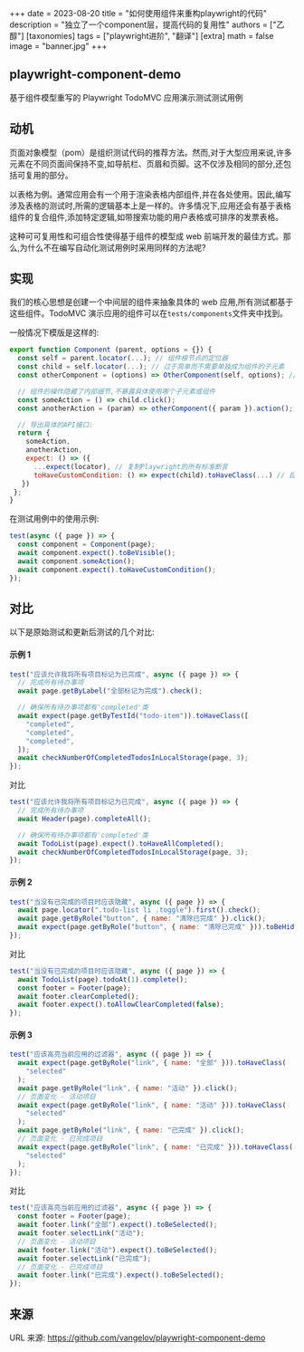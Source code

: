 +++
date = 2023-08-20
title = "如何使用组件来重构playwright的代码"
description = "独立了一个component层，提高代码的复用性"
authors = ["乙醇"]
[taxonomies]
tags = ["playwright进阶", "翻译"]
[extra]
math = false
image = "banner.jpg"
+++

## playwright-component-demo

基于组件模型重写的 Playwright TodoMVC 应用演示测试测试用例

## 动机

页面对象模型（pom）是组织测试代码的推荐方法。然而,对于大型应用来说,许多元素在不同页面间保持不变,如导航栏、页眉和页脚。这不仅涉及相同的部分,还包括可复用的部分。

以表格为例。通常应用会有一个用于渲染表格内部组件,并在各处使用。因此,编写涉及表格的测试时,所需的逻辑基本上是一样的。许多情况下,应用还会有基于表格组件的复合组件,添加特定逻辑,如带搜索功能的用户表格或可排序的发票表格。

这种可可复用性和可组合性使得基于组件的模型成 web 前端开发的最佳方式。那么,为什么不在编写自动化测试用例时采用同样的方法呢?

## 实现

我们的核心思想是创建一个中间层的组件来抽象具体的 web 应用,所有测试都基于这些组件。TodoMVC 演示应用的组件可以在`tests/components`文件夹中找到。

一般情况下模版是这样的:

```javascript
export function Component (parent, options = {}) {
  const self = parent.locator(...); // 组件根节点的定位器
  const child = self.locator(...); // 过于简单而不需要单独成为组件的子元素
  const otherComponent = (options) => OtherComponent(self, options); // 子组件

  // 组件的操作隐藏了内部细节,不暴露具体使用哪个子元素或组件
  const someAction = () => child.click();
  const anotherAction = (param) => otherComponent({ param }).action();

  // 导出具体的API接口:
  return {
    someAction,
    anotherAction,
    expect: () => ({
      ...expect(locator), // 复制Playwright的所有标准断言
      toHaveCustomCondition: () => expect(child).toHaveClass(...) // 自定义断言以隐藏内部细节
   })
 };
}
```

在测试用例中的使用示例:

```javascript
test(async ({ page }) => {
  const component = Component(page);
  await component.expect().toBeVisible();
  await component.someAction();
  await component.expect().toHaveCustomCondition();
});
```

## 对比

以下是原始测试和更新后测试的几个对比:

#### 示例 1

```javascript
test("应该允许我将所有项目标记为已完成", async ({ page }) => {
  // 完成所有待办事项
  await page.getByLabel("全部标记为完成").check();

  // 确保所有待办事项都有'completed'类
  await expect(page.getByTestId("todo-item")).toHaveClass([
    "completed",
    "completed",
    "completed",
  ]);
  await checkNumberOfCompletedTodosInLocalStorage(page, 3);
});
```

对比

```javascript
test("应该允许我将所有项目标记为已完成", async ({ page }) => {
  // 完成所有待办事项
  await Header(page).completeAll();

  // 确保所有待办事项都有'completed'类
  await TodoList(page).expect().toHaveAllCompleted();
  await checkNumberOfCompletedTodosInLocalStorage(page, 3);
});
```

#### 示例 2

```javascript
test("当没有已完成的项目时应该隐藏", async ({ page }) => {
  await page.locator(".todo-list li .toggle").first().check();
  await page.getByRole("button", { name: "清除已完成" }).click();
  await expect(page.getByRole("button", { name: "清除已完成" })).toBeHidden();
});
```

对比

```javascript
test("当没有已完成的项目时应该隐藏", async ({ page }) => {
  await TodoList(page).todoAt(1).complete();
  const footer = Footer(page);
  await footer.clearCompleted();
  await footer.expect().toAllowClearCompleted(false);
});
```

#### 示例 3

```javascript
test("应该高亮当前应用的过滤器", async ({ page }) => {
  await expect(page.getByRole("link", { name: "全部" })).toHaveClass(
    "selected"
  );
  await page.getByRole("link", { name: "活动" }).click();
  // 页面变化 - 活动项目
  await expect(page.getByRole("link", { name: "活动" })).toHaveClass(
    "selected"
  );
  await page.getByRole("link", { name: "已完成" }).click();
  // 页面变化 - 已完成项目
  await expect(page.getByRole("link", { name: "已完成" })).toHaveClass(
    "selected"
  );
});
```

对比

```javascript
test("应该高亮当前应用的过滤器", async ({ page }) => {
  const footer = Footer(page);
  await footer.link("全部").expect().toBeSelected();
  await footer.selectLink("活动");
  // 页面变化 - 活动项目
  await footer.link("活动").expect().toBeSelected();
  await footer.selectLink("已完成");
  // 页面变化 - 已完成项目
  await footer.link("已完成").expect().toBeSelected();
});
```

## 来源

URL 来源: https://github.com/vangelov/playwright-component-demo
